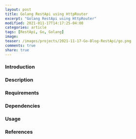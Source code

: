 ```yaml
---
layout: post
title: Golang RestApi using HttpRouter
excerpt: "Golang RestApi using HttpRouter"
modified: 2021-011-17T14:17:25-04:00
categories: article
tags: [RestApi, Go, Golang]
image:
teaser: /images/projects/2021-11-17-Go-Blog-RestApi/go.png
comments: true
share: true
---
```

### Introduction

### Description

### Requirements

### Dependencies

### Usage

### References